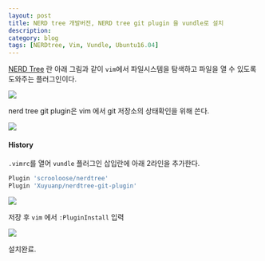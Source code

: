 ```yaml
---
layout: post
title: NERD tree 개발버전, NERD tree git plugin 을 vundle로 설치
description: 
category: blog
tags: [NERDtree, Vim, Vundle, Ubuntu16.04]
---
```

[NERD Tree](http://www.vim.org/scripts/script.php?script_id=1658) 란 아래 그림과 같이 `vim`에서 파일시스템을 탐색하고 파일을 열 수 있도록 도와주는 플러그인이다.  


![][1]

nerd tree git plugin은 vim 에서 git 저장소의 상태확인을 위해 쓴다.  

![][2]


#### History

`.vimrc`를 열어 `vundle` 플러그인 삽입란에 아래 2라인을 추가한다.
```bash
Plugin 'scrooloose/nerdtree'  
Plugin 'Xuyuanp/nerdtree-git-plugin'
```

![][3]

저장 후 `vim` 에서 `:PluginInstall` 입력  

![][4]

설치완료. 

[1]: https://2.bp.blogspot.com/-pHgUOdoCZSo/WG8wSHSt_9I/AAAAAAAAAqU/ZBV2WQPN1t8zqTjsRw7IGP_HVaOpbeDbACLcB/s700/2862367534_53cd90855e_o.gif
[2]: https://4.bp.blogspot.com/-s4ZwVlfDR5E/WG80qtmbDVI/AAAAAAAAArE/flNXwROuSSoSoddiLlktyldBEKMxuXzMwCLcB/s700/687474703a2f2f692e696d6775722e636f6d2f6a534377476a552e6769663f31.gif
[3]: https://2.bp.blogspot.com/-ZRfFHB6gcxU/WG81bmrj-oI/AAAAAAAAArI/2_jZCvpgsJQZgFSx4_z8Qvx2dmPjDG3BwCLcB/s700/%25EC%25BA%25A1%25EC%25B2%2598.PNG
[4]: https://1.bp.blogspot.com/-8Ikzyvh-uSs/WG82MLbQC3I/AAAAAAAAArY/bfy3jmH5Vdc2bu5DvccK_MLN_PR4MFg0gCLcB/s700/%25EC%25BA%25A1%25EC%25B2%2598.PNG